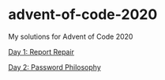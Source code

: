 # advent-of-code-2020
My solutions for Advent of Code 2020

[Day 1: Report Repair](/day1)

[Day 2: Password Philosophy](/day2)
